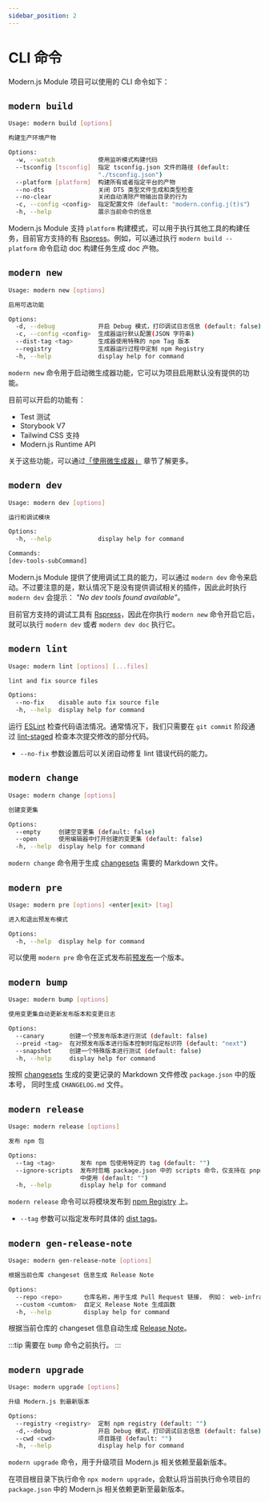```yaml
---
sidebar_position: 2
---
```


# CLI 命令

Modern.js Module 项目可以使用的 CLI 命令如下：

## `modern build`

```bash
Usage: modern build [options]

构建生产环境产物

Options:
  -w, --watch            使用监听模式构建代码
  --tsconfig [tsconfig]  指定 tsconfig.json 文件的路径 (default:
                         "./tsconfig.json")
  --platform [platform]  构建所有或者指定平台的产物
  --no-dts               关闭 DTS 类型文件生成和类型检查
  --no-clear             关闭自动清除产物输出目录的行为
  -c, --config <config>  指定配置文件（default: "modern.config.j(t)s"）
  -h, --help             展示当前命令的信息
```

Modern.js Module 支持 `platform` 构建模式，可以用于执行其他工具的构建任务，目前官方支持的有 [Rspress](https://rspress.dev/)。例如，可以通过执行 `modern build --platform` 命令启动 doc 构建任务生成 doc 产物。

## `modern new`

```bash
Usage: modern new [options]

启用可选功能

Options:
  -d, --debug            开启 Debug 模式，打印调试日志信息 (default: false)
  -c, --config <config>  生成器运行默认配置(JSON 字符串)
  --dist-tag <tag>       生成器使用特殊的 npm Tag 版本
  --registry             生成器运行过程中定制 npm Registry
  -h, --help             display help for command
```

`modern new` 命令用于启动微生成器功能，它可以为项目启用默认没有提供的功能。

目前可以开启的功能有：

- Test 测试
- Storybook V7
- Tailwind CSS 支持
- Modern.js Runtime API

关于这些功能，可以通过[「使用微生成器」](/guide/basic/use-micro-generator) 章节了解更多。

## `modern dev`

```bash
Usage: modern dev [options]

运行和调试模块

Options:
  -h, --help             display help for command

Commands:
[dev-tools-subCommand]
```

Modern.js Module 提供了使用调试工具的能力，可以通过 `modern dev` 命令来启动。不过要注意的是，默认情况下是没有提供调试相关的插件，因此此时执行 `modern dev` 会提示： _"No dev tools found available"_。

目前官方支持的调试工具有 [Rspress](https://rspress.dev/)，因此在你执行 `modern new` 命令开启它后，就可以执行 `modern dev` 或者 `modern dev doc` 执行它。

## `modern lint`

```bash
Usage: modern lint [options] [...files]

lint and fix source files

Options:
  --no-fix    disable auto fix source file
  -h, --help  display help for command
```

运行 [ESLint](https://eslint.org/) 检查代码语法情况。通常情况下，我们只需要在 `git commit` 阶段通过 [lint-staged](https://github.com/okonet/lint-staged) 检查本次提交修改的部分代码。

- `--no-fix` 参数设置后可以关闭自动修复 lint 错误代码的能力。

## `modern change`

```bash
Usage: modern change [options]

创建变更集

Options:
  --empty     创建空变更集 (default: false)
  --open      使用编辑器中打开创建的变更集 (default: false)
  -h, --help  display help for command
```

`modern change` 命令用于生成 [changesets](https://github.com/changesets/changesets) 需要的 Markdown 文件。

## `modern pre`

```bash
Usage: modern pre [options] <enter|exit> [tag]

进入和退出预发布模式

Options:
  -h, --help  display help for command
```

可以使用 `modern pre` 命令在正式发布前[预发布](https://github.com/atlassian/changesets/blob/main/docs/prereleases.md)一个版本。

## `modern bump`

```bash
Usage: modern bump [options]

使用变更集自动更新发布版本和变更日志

Options:
  --canary       创建一个预发布版本进行测试 (default: false)
  --preid <tag>  在对预发布版本进行版本控制时指定标识符 (default: "next")
  --snapshot     创建一个特殊版本进行测试 (default: false)
  -h, --help     display help for command
```

按照 [changesets](https://github.com/changesets/changesets) 生成的变更记录的 Markdown 文件修改 `package.json` 中的版本号， 同时生成 `CHANGELOG.md` 文件。

## `modern release`

```bash
Usage: modern release [options]

发布 npm 包

Options:
  --tag <tag>       发布 npm 包使用特定的 tag (default: "")
  --ignore-scripts  发布时忽略 package.json 中的 scripts 命令，仅支持在 pnpm monorepo
                    中使用 (default: "")
  -h, --help        display help for command
```

`modern release` 命令可以将模块发布到 [npm Registry](https://www.npmjs.com/) 上。

- `--tag` 参数可以指定发布时具体的 [dist tags](https://docs.npmjs.com/adding-dist-tags-to-packages)。

## `modern gen-release-note`

```bash
Usage: modern gen-release-note [options]

根据当前仓库 changeset 信息生成 Release Note

Options:
  --repo <repo>      仓库名称，用于生成 Pull Request 链接， 例如： web-infra-dev/modern.js
  --custom <cumtom>  自定义 Release Note 生成函数
  -h, --help         display help for command
```

根据当前仓库的 changeset 信息自动生成 [Release Note](https://en.wikipedia.org/wiki/Release_notes)。

:::tip
需要在 `bump` 命令之前执行。
:::

## `modern upgrade`

```bash
Usage: modern upgrade [options]

升级 Modern.js 到最新版本

Options:
  --registry <registry>  定制 npm registry (default: "")
  -d,--debug             开启 Debug 模式，打印调试日志信息 (default: false)
  --cwd <cwd>            项目路径 (default: "")
  -h, --help             display help for command
```

`modern upgrade` 命令，用于升级项目 Modern.js 相关依赖至最新版本。

在项目根目录下执行命令 `npx modern upgrade`，会默认将当前执行命令项目的 `package.json` 中的 Modern.js 相关依赖更新至最新版本。
